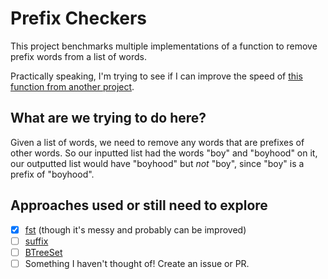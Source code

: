 # Prefix Checkers

This project benchmarks multiple implementations of a function to remove prefix words from a list of words.

Practically speaking, I'm trying to see if I can improve the speed of [this function from another project](https://github.com/sts10/tidy/blob/main/src/lib.rs#L134-L154).

## What are we trying to do here?

Given a list of words, we need to remove any words that are prefixes of other words. So our inputted list had the words "boy" and "boyhood" on it, our outputted list would have "boyhood" but _not_ "boy", since "boy" is a prefix of "boyhood".

## Approaches used or still need to explore

- [X] [fst](https://github.com/BurntSushi/fst) (though it's messy and probably can be improved)
- [ ] [suffix](https://github.com/BurntSushi/suffix)
- [ ] [BTreeSet](https://doc.rust-lang.org/std/collections/struct.BTreeSet.html)
- [ ] Something I haven't thought of! Create an issue or PR.
